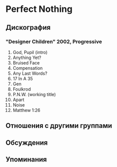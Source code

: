 # Perfect Nothing



## Дискография

### "Designer Children" 2002, Progressive

01. God, Pupil (intro) 
02. Anything Yet? 
03. Bruised Face 
04. Compensation 
05. Any Last Words? 
06. 17 In A 35 
07. Gen 
08. Foulkrod 
09. P.N.W. (working title) 
10. Apart 
11. Noise 
12. Matthew 1:26




## Отношения с другими группами


## Обсуждения


## Упоминания

